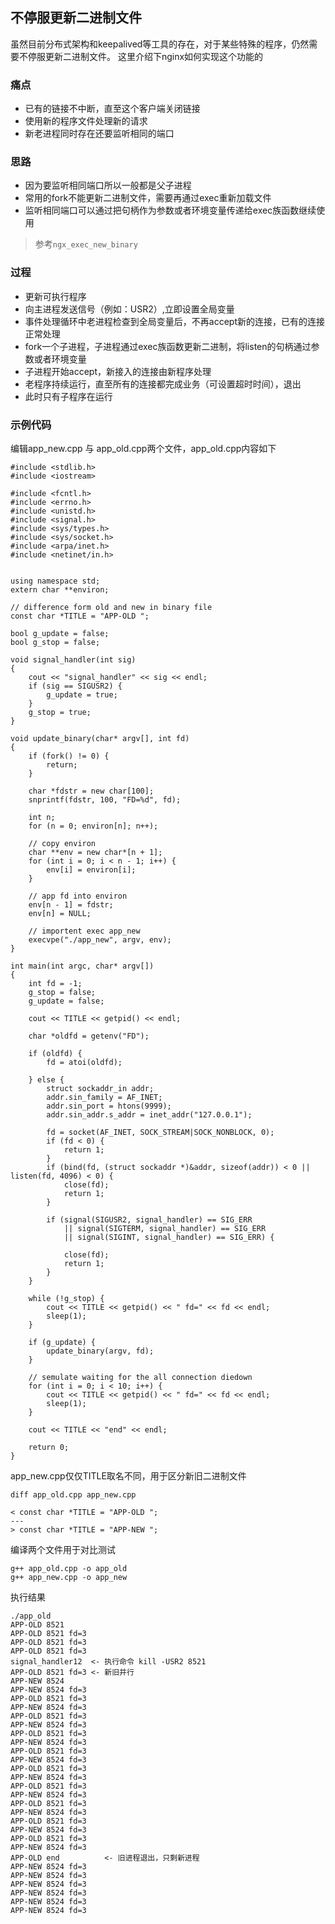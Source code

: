 ## 不停服更新二进制文件

虽然目前分布式架构和keepalived等工具的存在，对于某些特殊的程序，仍然需要不停服更新二进制文件。
这里介绍下nginx如何实现这个功能的

### 痛点

+ 已有的链接不中断，直至这个客户端关闭链接
+ 使用新的程序文件处理新的请求
+ 新老进程同时存在还要监听相同的端口

### 思路

+ 因为要监听相同端口所以一般都是父子进程
+ 常用的fork不能更新二进制文件，需要再通过exec重新加载文件
+ 监听相同端口可以通过把句柄作为参数或者环境变量传递给exec族函数继续使用

> 参考`ngx_exec_new_binary`

### 过程

+ 更新可执行程序
+ 向主进程发送信号（例如：USR2）,立即设置全局变量
+ 事件处理循环中老进程检查到全局变量后，不再accept新的连接，已有的连接正常处理
+ fork一个子进程，子进程通过exec族函数更新二进制，将listen的句柄通过参数或者环境变量
+ 子进程开始accept，新接入的连接由新程序处理
+ 老程序持续运行，直至所有的连接都完成业务（可设置超时时间），退出
+ 此时只有子程序在运行

### 示例代码

编辑app_new.cpp 与 app_old.cpp两个文件，app_old.cpp内容如下

    #include <stdlib.h>
    #include <iostream>

    #include <fcntl.h>
    #include <errno.h>
    #include <unistd.h>
    #include <signal.h>
    #include <sys/types.h>
    #include <sys/socket.h>
    #include <arpa/inet.h>
    #include <netinet/in.h>


    using namespace std;
    extern char **environ;

    // difference form old and new in binary file
    const char *TITLE = "APP-OLD ";

    bool g_update = false;
    bool g_stop = false;

    void signal_handler(int sig)
    {
        cout << "signal_handler" << sig << endl;
        if (sig == SIGUSR2) {
            g_update = true;
        }
        g_stop = true;
    }

    void update_binary(char* argv[], int fd)
    {
        if (fork() != 0) {
            return;
        }

        char *fdstr = new char[100];
        snprintf(fdstr, 100, "FD=%d", fd);

        int n;
        for (n = 0; environ[n]; n++);

        // copy environ
        char **env = new char*[n + 1];
        for (int i = 0; i < n - 1; i++) {
            env[i] = environ[i];
        }

        // app fd into environ
        env[n - 1] = fdstr;
        env[n] = NULL;

        // importent exec app_new
        execvpe("./app_new", argv, env);
    }

    int main(int argc, char* argv[])
    {
        int fd = -1;
        g_stop = false;
        g_update = false;

        cout << TITLE << getpid() << endl;

        char *oldfd = getenv("FD");

        if (oldfd) {
            fd = atoi(oldfd);

        } else {
            struct sockaddr_in addr;
            addr.sin_family = AF_INET;
            addr.sin_port = htons(9999);
            addr.sin_addr.s_addr = inet_addr("127.0.0.1");

            fd = socket(AF_INET, SOCK_STREAM|SOCK_NONBLOCK, 0);
            if (fd < 0) {
                return 1;
            }
            if (bind(fd, (struct sockaddr *)&addr, sizeof(addr)) < 0 || listen(fd, 4096) < 0) {
                close(fd);
                return 1;
            }

            if (signal(SIGUSR2, signal_handler) == SIG_ERR
                || signal(SIGTERM, signal_handler) == SIG_ERR
                || signal(SIGINT, signal_handler) == SIG_ERR) {

                close(fd);
                return 1;
            }
        }

        while (!g_stop) {
            cout << TITLE << getpid() << " fd=" << fd << endl;
            sleep(1);
        }

        if (g_update) {
            update_binary(argv, fd);
        }

        // semulate waiting for the all connection diedown
        for (int i = 0; i < 10; i++) {
            cout << TITLE << getpid() << " fd=" << fd << endl;
            sleep(1);
        }

        cout << TITLE << "end" << endl;

        return 0;
    }


app_new.cpp仅仅TITLE取名不同，用于区分新旧二进制文件

    diff app_old.cpp app_new.cpp

    < const char *TITLE = "APP-OLD ";
    ---
    > const char *TITLE = "APP-NEW ";

编译两个文件用于对比测试

    g++ app_old.cpp -o app_old
    g++ app_new.cpp -o app_new


执行结果

    ./app_old
    APP-OLD 8521
    APP-OLD 8521 fd=3
    APP-OLD 8521 fd=3
    APP-OLD 8521 fd=3
    signal_handler12  <- 执行命令 kill -USR2 8521
    APP-OLD 8521 fd=3 <- 新旧并行
    APP-NEW 8524
    APP-NEW 8524 fd=3
    APP-OLD 8521 fd=3
    APP-NEW 8524 fd=3
    APP-OLD 8521 fd=3
    APP-NEW 8524 fd=3
    APP-OLD 8521 fd=3
    APP-NEW 8524 fd=3
    APP-OLD 8521 fd=3
    APP-NEW 8524 fd=3
    APP-OLD 8521 fd=3
    APP-NEW 8524 fd=3
    APP-OLD 8521 fd=3
    APP-NEW 8524 fd=3
    APP-OLD 8521 fd=3
    APP-NEW 8524 fd=3
    APP-OLD 8521 fd=3
    APP-NEW 8524 fd=3
    APP-OLD 8521 fd=3
    APP-NEW 8524 fd=3
    APP-OLD end          <- 旧进程退出，只剩新进程
    APP-NEW 8524 fd=3
    APP-NEW 8524 fd=3
    APP-NEW 8524 fd=3
    APP-NEW 8524 fd=3
    APP-NEW 8524 fd=3
    APP-NEW 8524 fd=3
